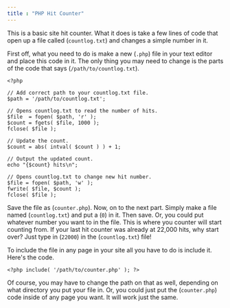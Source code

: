 ```yaml
---
title : "PHP Hit Counter"
---
```


This is a basic site hit counter. What it does is take a few lines of code that open up a file called (`countlog.txt`) and changes a simple number in it.

First off, what you need to do is make a new (`.php`) file in your text editor and place this code in it.  The only thing you may need to change is the parts of the code that says (`/path/to/countlog.txt`).

```
<?php

// Add correct path to your countlog.txt file.
$path = '/path/to/countlog.txt';

// Opens countlog.txt to read the number of hits.
$file  = fopen( $path, 'r' );
$count = fgets( $file, 1000 );
fclose( $file );

// Update the count.
$count = abs( intval( $count ) ) + 1;

// Output the updated count.
echo "{$count} hits\n";

// Opens countlog.txt to change new hit number.
$file = fopen( $path, 'w' );
fwrite( $file, $count );
fclose( $file );
```

Save the file as (`counter.php`). Now, on to the next part.  Simply make a file named (`countlog.txt`) and put a (`0`) in it. Then save. Or, you could put whatever number you want to in the file. This is where you counter will start counting from. If your last hit counter was already at 22,000 hits, why start over? Just type in (`22000`) in the (`countlog.txt`) file!

To include the file in any page in your site all you have to do is include it. Here's the code.

```
<?php include( '/path/to/counter.php' ); ?>
```

Of course, you may have to change the path on that as well, depending on what directory you put your file in. Or, you could just put the (`counter.php`) code inside of any page you want. It will work just the same.
